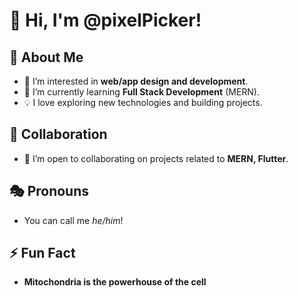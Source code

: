 # 👋 Hi, I'm @pixelPicker!

## 🚀 About Me
- 👀 I’m interested in **web/app design and development**.
- 🌱 I’m currently learning **Full Stack Development** (MERN).
- 💡 I love exploring new technologies and building projects.

## 🎯 Collaboration
- 💞️ I’m open to collaborating on projects related to **MERN, Flutter**.

## 🎭 Pronouns
- You can call me *he/him*!

## ⚡ Fun Fact
- **Mitochondria is the powerhouse of the cell**
